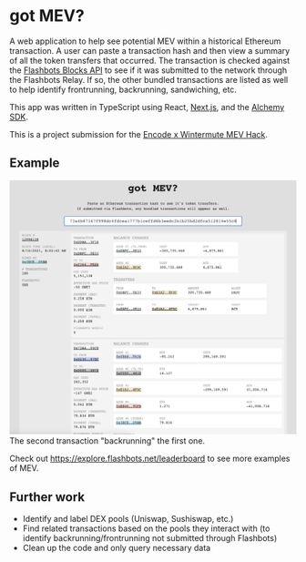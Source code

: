# got MEV?

A web application to help see potential MEV within a historical Ethereum transaction. A user can paste a transaction hash and then view a summary of all the token transfers that occurred. The transaction is checked against the [Flashbots Blocks API](https://blocks.flashbots.net/) to see if it was submitted to the network through the Flashbots Relay. If so, the other bundled transactions are listed as well to help identify frontrunning, backrunning, sandwiching, etc.

This app was written in TypeScript using React, [Next.js](https://nextjs.org/), and the [Alchemy SDK](https://www.alchemy.com/sdk).

This is a project submission for the [Encode x Wintermute MEV Hack](https://www.encode.club/wintermute-mev-hack).

## Example

![backrun example](/images/screenshot.png)
The second transaction "backrunning" the first one.

Check out https://explore.flashbots.net/leaderboard to see more examples of MEV.

## Further work

- Identify and label DEX pools (Uniswap, Sushiswap, etc.)
- Find related transactions based on the pools they interact with (to identify backrunning/frontrunning not submitted through Flashbots)
- Clean up the code and only query necessary data

